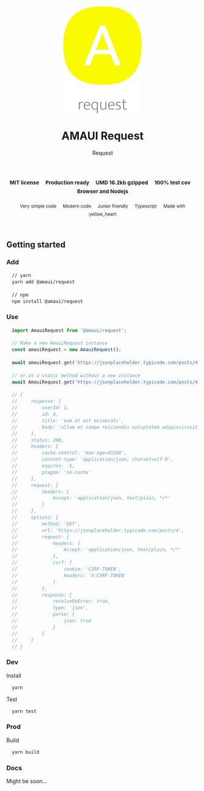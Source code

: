 
</br >
</br >

<p align='center'>
  <a target='_blank' rel='noopener noreferrer' href='#'>
    <img src='utils/images/logo.svg' alt='AMAUI logo' />
  </a>
</p>

<h1 align='center'>AMAUI Request</h1>

<p align='center'>
  Request
</p>

<br />

<h3 align='center'>
  <sub>MIT license&nbsp;&nbsp;&nbsp;&nbsp;</sub>
  <sub>Production ready&nbsp;&nbsp;&nbsp;&nbsp;</sub>
  <sub>UMD 16.2kb gzipped&nbsp;&nbsp;&nbsp;&nbsp;</sub>
  <sub>100% test cov&nbsp;&nbsp;&nbsp;&nbsp;</sub>
  <sub>Browser and Nodejs</sub>
</h3>

<p align='center'>
    <sub>Very simple code&nbsp;&nbsp;&nbsp;&nbsp;</sub>
    <sub>Modern code&nbsp;&nbsp;&nbsp;&nbsp;</sub>
    <sub>Junior friendly&nbsp;&nbsp;&nbsp;&nbsp;</sub>
    <sub>Typescript&nbsp;&nbsp;&nbsp;&nbsp;</sub>
    <sub>Made with :yellow_heart:</sub>
</p>

<br />

## Getting started

### Add

```sh
  // yarn
  yarn add @amaui/request

  // npm
  npm install @amaui/request
```

### Use

```javascript
  import AmauiRequest from '@amaui/request';

  // Make a new AmauiRequest instance
  const amauiRequest = new AmauiRequest();

  await amauiRequest.get('https://jsonplaceholder.typicode.com/posts/4');

  // or as a static method without a new instance
  await AmauiRequest.get('https://jsonplaceholder.typicode.com/posts/4');

  // {
  //     response: {
  //         userId: 1,
  //         id: 4,
  //         title: 'eum et est occaecati',
  //         body: 'ullam et saepe reiciendis voluptatem adipisci\nsit amet autem assumenda provident rerum culpa\nquis hic commodi nesciunt rem tenetur doloremque ipsam iure\nquis sunt voluptatem rerum illo velit'
  //     },
  //     status: 200,
  //     headers: {
  //         cache-control: 'max-age=43200',
  //         content-type: 'application/json; charset=utf-8',
  //         expires: -1,
  //         pragma: 'no-cache'
  //     },
  //     request: {
  //         headers: {
  //             Accept: 'application/json, text/plain, */*'
  //         }
  //     },
  //     options: {
  //         method: 'GET',
  //         url: 'https://jsonplaceholder.typicode.com/posts/4',
  //         request: {
  //             headers: {
  //                 Accept: 'application/json, text/plain, */*'
  //             },
  //             csrf: {
  //                 cookie: 'CSRF-TOKEN',
  //                 headers: 'X-CSRF-TOKEN'
  //             }
  //         },
  //         response: {
  //             resolveOnError: true,
  //             type: 'json',
  //             parse: {
  //                 json: true
  //             }
  //         }
  //     }
  // }
```

### Dev

Install

```sh
  yarn
```

Test

```sh
  yarn test
```

### Prod

Build

```sh
  yarn build
```

### Docs

Might be soon...
